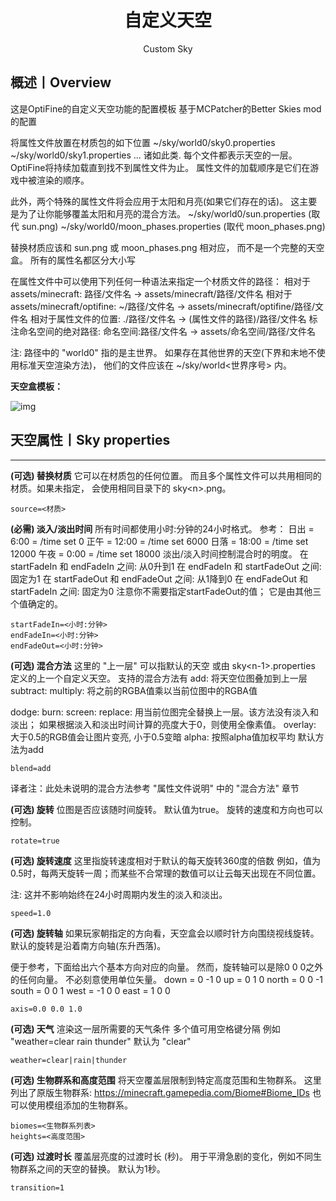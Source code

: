 <center><h1>自定义天空</h1><p>Custom Sky</p></center>

## 概述丨Overview

这是OptiFine的自定义天空功能的配置模板
基于MCPatcher的Better Skies mod的配置

将属性文件放置在材质包的如下位置
 ~/sky/world0/sky0.properties
 ~/sky/world0/sky1.properties
 ... 诸如此类.
每个文件都表示天空的一层。
OptiFine将持续加载直到找不到属性文件为止。
属性文件的加载顺序是它们在游戏中被渲染的顺序。

此外，两个特殊的属性文件将会应用于太阳和月亮(如果它们存在的话)。
这主要是为了让你能够覆盖太阳和月亮的混合方法。
 ~/sky/world0/sun.properties (取代 sun.png)
 ~/sky/world0/moon_phases.properties (取代 moon_phases.png)

替换材质应该和 sun.png 或 moon_phases.png 相对应，
而不是一个完整的天空盒。
所有的属性名都区分大小写

在属性文件中可以使用下列任何一种语法来指定一个材质文件的路径：
相对于 assets/minecraft:
 路径/文件名 -> assets/minecraft/路径/文件名
相对于 assets/minecraft/optifine:
 ~/路径/文件名 -> assets/minecraft/optifine/路径/文件名
相对于属性文件的位置:
 ./路径/文件名 -> (属性文件的路径)/路径/文件名
标注命名空间的绝对路径:
 命名空间:路径/文件名 -> assets/命名空间/路径/文件名

注: 路径中的 "world0" 指的是主世界。
如果存在其他世界的天空(下界和末地不使用标准天空渲染方法)，
他们的文件应该在 ~/sky/world<世界序号> 内。

**天空盒模板：**

![img](https://attachment.mcbbs.net/forum/201911/24/184017bjsvkszkiit0ate9.png)



## 天空属性丨Sky properties

---

**(可选) 替换材质**
它可以在材质包的任何位置。
而且多个属性文件可以共用相同的材质。如果未指定，
会使用相同目录下的 sky\<n>.png。

```
source=<材质>
```



**(必需) 淡入/淡出时间**
所有时间都使用小时:分钟的24小时格式。
参考：
 日出   = 6:00 = /time set 0
 正午   = 12:00 = /time set 6000
 日落   = 18:00 = /time set 12000
 午夜   = 0:00 = /time set 18000
淡出/淡入时间控制混合时的明度。
 在 startFadeIn 和 endFadeIn 之间:  从0升到1
 在 endFadeIn 和 startFadeOut 之间: 固定为1
 在 startFadeOut 和 endFadeOut 之间: 从1降到0
 在 endFadeOut 和 startFadeIn 之间: 固定为0
注意你不需要指定startFadeOut的值；
它是由其他三个值确定的。

```
startFadeIn=<小时:分钟>
endFadeIn=<小时:分钟>
endFadeOut=<小时:分钟>
```



**(可选) 混合方法**
这里的 "上一层" 可以指默认的天空
或由 sky\<n-1>.properties 定义的上一个自定义天空。
支持的混合方法有
 add:    将天空位图叠加到上一层
 subtract:
 multiply: 将之前的RGBA值乘以当前位图中的RGBA值

 dodge:
 burn:
 screen:
 replace: 用当前位图完全替换上一层。该方法没有淡入和淡出；
          如果根据淡入和淡出时间计算的亮度大于0，则使用全像素值。
 overlay: 大于0.5的RGB值会让图片变亮, 小于0.5变暗
 alpha:  按照alpha值加权平均
默认方法为add

```
blend=add
```

译者注：此处未说明的混合方法参考 "属性文件说明" 中的 "混合方法" 章节

**(可选) 旋转**
位图是否应该随时间旋转。
默认值为true。
旋转的速度和方向也可以控制。

```
rotate=true
```



**(可选) 旋转速度**
这里指旋转速度相对于默认的每天旋转360度的倍数
例如，值为0.5时，每两天旋转一周；而某些不合常理的数值可以让云每天出现在不同位置。

注: 这并不影响始终在24小时周期内发生的淡入和淡出。

```
speed=1.0
```



**(可选) 旋转轴**
如果玩家朝指定的方向看，天空盒会以顺时针方向围绕视线旋转。
默认的旋转是沿着南方向轴(东升西落)。

便于参考，下面给出六个基本方向对应的向量。
然而，旋转轴可以是除0 0 0之外的任何向量。
不必刻意使用单位矢量。
 down = 0 -1 0
 up  = 0 1 0
 north = 0 0 -1
 south = 0 0 1
 west = -1 0 0
 east = 1 0 0

```
axis=0.0 0.0 1.0
```



**(可选) 天气**
渲染这一层所需要的天气条件
多个值可用空格键分隔
例如 "weather=clear rain thunder"
默认为 "clear"

```
weather=clear|rain|thunder
```



**(可选) 生物群系和高度范围**
将天空覆盖层限制到特定高度范围和生物群系。
这里列出了原版生物群系: https://minecraft.gamepedia.com/Biome#Biome_IDs
也可以使用模组添加的生物群系。

```
biomes=<生物群系列表>
heights=<高度范围>
```



**(可选) 过渡时长**
覆盖层亮度的过渡时长 (秒)。
用于平滑急剧的变化，例如不同生物群系之间的天空的替换。
默认为1秒。

```
transition=1
```



